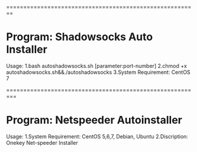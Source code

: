========================================================
# Program: Shadowsocks Auto Installer
Usage:
	1.bash autoshadowsocks.sh [parameter:port-number]
	2.chmod +x autoshadowsocks.sh&&./autoshadowsocks
	3.System Requirement: CentOS 7

=========================================================
# Program: Netspeeder Autoinstaller
Usage:
	1.System Requirement: CentOS 5,6,7, Debian, Ubuntu
	2.Discription: Onekey Net-speeder Installer
